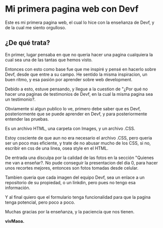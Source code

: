 # Mi primera pagina web con Devf

Este es mi primera pagina web, el cual lo hice con la enseñanza de Devf, y de la cual me siento orgulloso.


## ¿De qué trata?

En primer, lugar pensaba en que no queria hacer una pagina cualquiera la cual sea una de las tantas que hemos visto.

Entonces con esto como base fue que me inspiré y pensé en hacerlo sobre Devf, desde que entre a su campo. He sentido la misma inspiracion, un buen ritmo, y esa pasión por aprender sobre web development.

Debido a esto, estuve pensando, y llegue  a la cuestion de "¿Por qué no hacer una paginas de testimonios de Devf, en la cual la misma pagina sea un testimonio?.

Obviamente si algun publico lo ve, primero debe saber que es Devf, posteriormente que se puede aprender en Devf, y para posteriormente entender las pruebas.

Es un archivo HTML, una carpeta con Images, y un archivo .CSS.

Estoy cosciente de que aun no era necesario el archivo .CSS, pero queria ser un poco mas eficiente, y trate de no abusar mucho de los CSS, si no, escribir en css de una linea, osea style en el HTML.

De entrada una disculpa por la calidad de las fotos en la sección "Quienes me van a enseñar?. No pude conseguir la presentacion del dia 0, para hacer unos recortes mejores, entonces son fotos tomadas desde celular.

Tambien queria que cada imagen del equipo Devf, sea un enlace a un repositorio de su propiedad, o un linkdin, pero pues no tengo esa información.

Y al final quiero que el formulario tenga funcionalidad para que la pagina tenga potencial, pero poco a poco.

Muchas gracias por la enseñanza, y la paciencia que nos tienen. 

**vivMaoa.**

